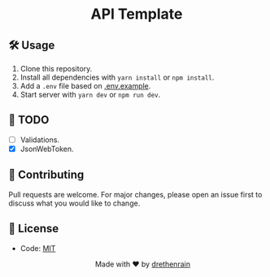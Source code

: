 <h1 align="center"> API Template </h1>

<!-- ## ✨ Features

- Database with [MongoDB](http://mongodb.com/). -->

## 🛠 Usage

1. Clone this repository.
2. Install all dependencies with `yarn install` or `npm install`.
3. Add a `.env` file based on [.env.example](https://github.com/drethenrain/api-template/blob/main/.env.example).
4. Start server with `yarn dev` or `npm run dev`.

## 📝 TODO

- [ ] Validations.
- [x] JsonWebToken.

## 🤝 Contributing

Pull requests are welcome. For major changes, please open an issue first to discuss what you would like to change.

## 📄 License

- Code: [MIT](https://github.com/drethenrain/api-template/blob/main/LICENSE)

  <p align="center">Made with ❤️ by <a href="https://github.com/drethenrain">drethenrain</a></p>
